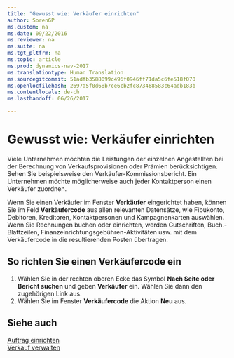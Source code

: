 ```yaml
---
title: "Gewusst wie: Verkäufer einrichten"
author: SorenGP
ms.custom: na
ms.date: 09/22/2016
ms.reviewer: na
ms.suite: na
ms.tgt_pltfrm: na
ms.topic: article
ms.prod: dynamics-nav-2017
ms.translationtype: Human Translation
ms.sourcegitcommit: 51adfb3588099c496f0946ff71da5c6fe518f070
ms.openlocfilehash: 2697a5f0d68b7ce6cb2fc873468583c64adb183b
ms.contentlocale: de-ch
ms.lasthandoff: 06/26/2017

---
```


# <a name="how-to-set-up-salespeople"></a>Gewusst wie: Verkäufer einrichten
Viele Unternehmen möchten die Leistungen der einzelnen Angestellten bei der Berechnung von Verkaufsprovisionen oder Prämien berücksichtigen. Sehen Sie beispielsweise den Verkäufer-Kommissionsbericht. Ein Unternehmen möchte möglicherweise auch jeder Kontaktperson einen Verkäufer zuordnen.

Wenn Sie einen Verkäufer im Fenster **Verkäufer** eingerichtet haben, können Sie im Feld **Verkäufercode** aus allen relevanten Datensätze, wie Fibukonto, Debitoren, Kreditoren, Kontaktpersonen und Kampagnenkarten auswählen. Wenn Sie Rechnungen buchen oder einrichten, werden Gutschriften, Buch.-Blattzeilen, Finanzeinrichtungsgebühren-Aktivitäten usw. mit dem Verkäufercode in die resultierenden Posten übertragen.

## <a name="to-set-up-a-salesperson-code"></a>So richten Sie einen Verkäufercode ein
1. Wählen Sie in der rechten oberen Ecke das Symbol **Nach Seite oder Bericht suchen** und geben **Verkäufer** ein. Wählen Sie dann den zugehörigen Link aus.
2. Wählen Sie im Fenster **Verkäufercode** die Aktion **Neu** aus.

## <a name="see-also"></a>Siehe auch  
[Auftrag einrichten](sales-setup-sales.md)  
[Verkauf verwalten](sales-manage-sales.md)

